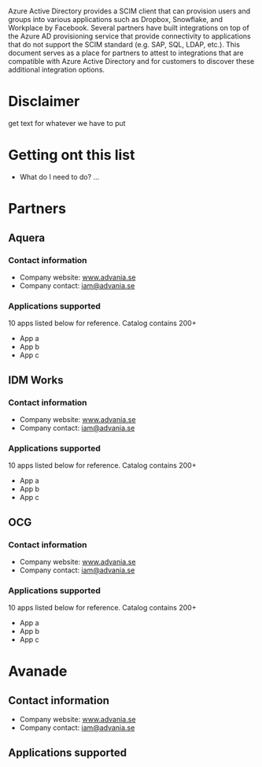 # 

Azure Active Directory provides a SCIM client that can provision users and groups into various applications such as Dropbox, Snowflake, and Workplace by Facebook. Several partners have built integrations on top of the Azure AD provisioning service that provide connectivity to applications that do not support the SCIM standard (e.g. SAP, SQL, LDAP, etc.). This document serves as a place for partners to attest to integrations that are compatible with Azure Active Directory and for customers to discover these additional integration options.  

# Disclaimer
get text for whatever we have to put
# Getting ont this list
* What do I need to do? ...


# Partners
## Aquera
### Contact information
* Company website: www.advania.se
* Company contact: iam@advania.se

### Applications supported
10 apps listed below for reference. Catalog contains 200+ 
* App a 
* App b
* App c

## IDM Works
### Contact information
* Company website: www.advania.se
* Company contact: iam@advania.se

### Applications supported
10 apps listed below for reference. Catalog contains 200+ 
* App a 
* App b
* App c


## OCG
### Contact information
* Company website: www.advania.se
* Company contact: iam@advania.se

### Applications supported
10 apps listed below for reference. Catalog contains 200+ 
* App a 
* App b
* App c


# Avanade
## Contact information
* Company website: www.advania.se
* Company contact: iam@advania.se

## Applications supported

